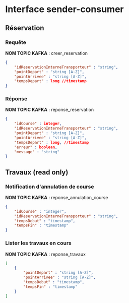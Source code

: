 # Interface sender-consumer

## Réservation
### Requête
**NOM TOPIC KAFKA** : creer_reservation
```json
{
	"idReservationInterneTransporteur" : "string",
	"pointDepart" : "string [A-Z]",
	"pointArrivee" : "string [A-Z]",
	"tempsDepart" : long //timestamp
}
```

### Réponse
**NOM TOPIC KAFKA** : reponse_reservation
```json
{
	"idCourse" : integer,
	"idReservationInterneTransporteur" : "string",
	"pointDepart" : "string [A-Z]",
	"pointArrivee" : "string [A-Z]",
	"tempsDepart" : long, //timestamp
	"erreur" : boolean,
	"message" : "string"
}
```

## Travaux (read only)
### Notification d'annulation de course
**NOM TOPIC KAFKA** : reponse_annulation_course
```json
{
	"idCourse" : "integer",
	"idReservationInterneTransporteur" : "string",
	"tempsDebut" : "timestamp",
	"tempsFin" : "timestamp"
}
```

### Lister les travaux en cours
**NOM TOPIC KAFKA** : reponse_travaux
```json
[
	{
		"pointDepart" : "string [A-Z]",
		"pointArrivee" : "string [A-Z]",
		"tempsDebut" : "timestamp",
		"tempsFin" : "timestamp"
	}
]
```
